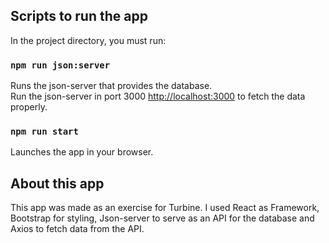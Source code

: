 ## Scripts to run the app

In the project directory, you must run:

### `npm run json:server`

Runs the json-server that provides the database.<br>
Run the json-server in port 3000 [http://localhost:3000](http://localhost:3000) to fetch the data properly.


### `npm run start`

Launches the app in your browser.


## About this app
This app was made as an exercise for Turbine.
I used React as Framework, Bootstrap for styling, Json-server to serve as an API for the database and Axios to fetch data from the API.
